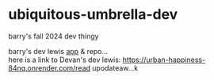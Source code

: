# ubiquitous-umbrella-dev
barry's fall 2024 dev thingy


barry's dev lewis [app](https://ubiquitous-umbrella-dev.onrender.com/read) & repo... <br>
here is a link to Devan's dev lewis: https://urban-happiness-84nq.onrender.com/read
upodateaw...k 
